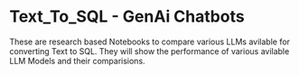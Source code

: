 # Text_To_SQL - GenAi Chatbots
These are research based Notebooks to compare various LLMs avilable for converting Text to SQL. They will show the performance of various avilable LLM Models and their comparisions.
